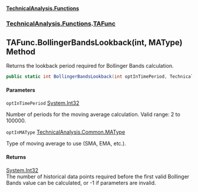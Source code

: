 #### [TechnicalAnalysis\.Functions](Atypical.TechnicalAnalysis.Functions.md 'Atypical\.TechnicalAnalysis\.Functions')
### [TechnicalAnalysis\.Functions](Atypical.TechnicalAnalysis.Functions.md#TechnicalAnalysis.Functions 'TechnicalAnalysis\.Functions').[TAFunc](TAFunc.md 'TechnicalAnalysis\.Functions\.TAFunc')

## TAFunc\.BollingerBandsLookback\(int, MAType\) Method

Returns the lookback period required for Bollinger Bands calculation\.

```csharp
public static int BollingerBandsLookback(int optInTimePeriod, TechnicalAnalysis.Common.MAType optInMAType);
```
#### Parameters

<a name='TechnicalAnalysis.Functions.TAFunc.BollingerBandsLookback(int,TechnicalAnalysis.Common.MAType).optInTimePeriod'></a>

`optInTimePeriod` [System\.Int32](https://docs.microsoft.com/en-us/dotnet/api/System.Int32 'System\.Int32')

Number of periods for the moving average calculation\. Valid range: 2 to 100000\.

<a name='TechnicalAnalysis.Functions.TAFunc.BollingerBandsLookback(int,TechnicalAnalysis.Common.MAType).optInMAType'></a>

`optInMAType` [TechnicalAnalysis\.Common\.MAType](https://docs.microsoft.com/en-us/dotnet/api/TechnicalAnalysis.Common.MAType 'TechnicalAnalysis\.Common\.MAType')

Type of moving average to use \(SMA, EMA, etc\.\)\.

#### Returns
[System\.Int32](https://docs.microsoft.com/en-us/dotnet/api/System.Int32 'System\.Int32')  
The number of historical data points required before the first valid Bollinger Bands value can be calculated, or \-1 if parameters are invalid\.